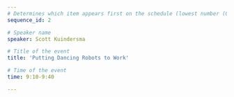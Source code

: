 ```yaml
---
# Determines which item appears first on the schedule (lowest number (0) appears first)
sequence_id: 2

# Speaker name
speaker: Scott Kuindersma

# Title of the event
title: 'Putting Dancing Robots to Work'

# Time of the event
time: 9:10-9:40

---
```

